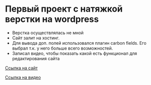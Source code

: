 # Первый проект с натяжкой верстки на wordpress

* Верстка осуществлялась не мной
* Сайт залит на хостинг.
* Для вывода доп. полей использовался плагин carbon fields. Его выбрал т.к. у него больше всего возможностей.
* Записал видео, чтобы показать какой есть функционал для редактирования сайта

[Ссылка на сайт](http://xn--80akfdiw.xn--p1ai/)

[Ссылка на видео](https://youtu.be/iynPfhDZ0H8)
